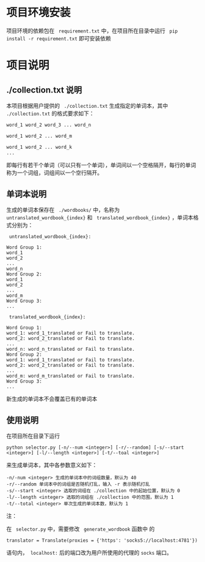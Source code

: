 # 项目环境安装

项目环境的依赖包在 ``` requirement.txt``` 中，在项目所在目录中运行 ``` pip install -r requirement.txt``` 即可安装依赖

# 项目说明

## ./collection.txt 说明

本项目根据用户提供的 ``` ./collection.txt``` 生成指定的单词本，其中 ``` ./collection.txt``` 的格式要求如下：

```latex
word_1 word_2 word_3 ... word_n

word_1 word_2 ... word_m

word_1 word_2 ... word_k
...
```

即每行有若干个单词（可以只有一个单词），单词间以一个空格隔开，每行的单词称为一个词组，词组间以一个空行隔开。

## 单词本说明

生成的单词本保存在 ``` ./wordbooks/``` 中，名称为 ``` untranslated_wordbook_{index}``` 和 ``` translated_wordbook_{index}``` ，单词本格式分别为：

``` untranslated_wordbook_{index}:```

```
Word Group 1:
word_1
word_2
...
word_n
Word Group 2:
word_1
word_2
...
word_m
Word Group 3:
...
```

``` translated_wordbook_{index}:```

```
Word Group 1:
word_1: word_1_translated or Fail to translate.
word_2: word_2_translated or Fail to translate.
...
word_n: word_n_translated or Fail to translate.
Word Group 2:
word_1: word_1_translated or Fail to translate.
word_2: word_2_translated or Fail to translate.
...
word_m: word_m_translated or Fail to translate.
Word Group 3:
...
```

新生成的单词本不会覆盖已有的单词本

## 使用说明

在项目所在目录下运行

```
python selector.py [-n/--num <integer>] [-r/--random] [-s/--start <integer>] [-l/--length <integer>] [-t/--toal <integer>]
```

来生成单词本，其中各参数意义如下：

```
-n/-num <integer> 生成的单词本中的词组数量，默认为 40
-r/--random 单词本中的词组是否随机打乱，输入 -r 表示随机打乱
-s/--start <integer> 选取的词组在 ./collection 中的起始位置，默认为 0
-l/--length <integer> 选取的词组在 ./collection 中的范围，默认为 1
-t/--total <integer> 单次生成的单词本数，默认为 1
```

注：

在 ``` selector.py``` 中，需要修改 ``` generate_wordbook``` 函数中 的

```
translator = Translate(proxies = {'https': 'socks5://localhost:4781'})
```

语句内，``` localhost:``` 后的端口改为用户所使用的代理的 ```socks``` 端口。